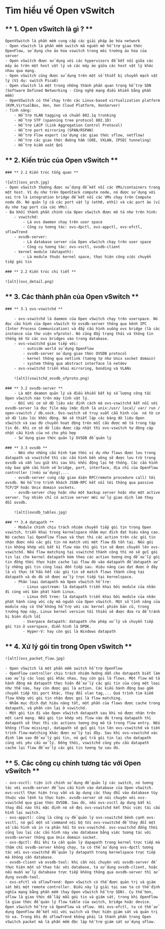 # Tìm hiểu về Open vSwitch

## ** 1. Open vSwitch là gì ? **
	OpenVSwitch là phần mềm cung cấp các giải pháp ảo hóa network
	- Open vSwitch là phần mềm switch mã nguồn mở hỗ trợ giao thức OpenFlow, sử dụng cho ảo hóa vswitch trong môi trường ảo hóa của server
	- Open vSwitch được sử dụng với các hypervisors để kết nối giữa các máy ảo trên một host vật lý và các máy ảo giữa các host vật lý khác nhau qua mạng.
	- Open vSwitch cũng được sử dụng trên một số thiết bị chuyển mạch vật lý (Ví dụ: switch Pica8)
	- Open vSwitch là một trong những thành phần quan trọng hỗ trợ SDN (Software Defined Networking - Công nghệ mạng điều khiển bằng phần mềm)
	- OpenVSwitch có thể chạy trên các Linux-based virtualization platform (KVM,VirtualBox, Xen, Xen Cloud Platform, XenServer)
	- Tính năng:
		- Hỗ trợ VLAN tagging và chuẩn 802.1q trunking
		- Hỗ trợ STP (spanning tree protocol 802.1D)
		- Hỗ trợ LACP (Link Aggregation Control Protocol)
		- Hỗ trợ port mirroring (SPAN/RSPAN)
		- Hỗ trợ Flow export (sử dụng các giao thức sflow, netflow)
		- Hỗ trợ các giao thức đường hầm (GRE, VXLAN, IPSEC tunneling)
		- Hỗ trợ kiểm soát QoS

## ** 2. Kiến trúc của Open vSwitch **
	
	### ** 2.1 Kiến trúc tổng quan **
	
	![alt](ovs_arch.jpg)
	- Open vSwitch thường được sử dụng để kết nối các VMs/containers trong một host. Ví dụ như trên OpenStack compute node, nó được sử dụng với vai trò là integration bridge để kết nối các VMs chạy trên Compute node đó. Nó quản lý cả các port vật lý (eth0, eth1) và các port ảo (ví dụ như tap port của các VMs).
	- Ba khối thành phần chính của Open vSwitch được mô tả như trên hình:
		- vswitchd:
			- Là ovs daemon chạy trên user space
			- Công cụ tương tác: ovs-dpctl, ovs-appctl, ovs-ofctl, sFlowTrend
		- ovsdb-server:
			- Là database server của Open vSwitch chạy trên user space
			- Công cụ tương tác: ovs-vsctl, ovsdb-client
		- kernel module (datapath):
			- Là module thuộc kernel space, thực hiện công việc chuyển tiếp gói tin
	
	### ** 2.2 Kiến trúc chi tiết **
	
	![alt](ovs_detail.png)
	
## ** 3. Các thành phân của Open vSwitch **
	
	### ** 3.1 ovs-vswitchd **
	
		- ovs-vswitchd là daemon của Open vSwitch chạy trên userspace. Nó đọc cấu hình của Open vSwitch từ ovsdb-server thông qua kênh IPC (Inter Process Communication) và đẩy cấu hình xuống ovs bridge (là các instance của thư viện ofproto). Nó cũng đẩy trạng thái và thông tin thống kê từ các ovs bridges vào trong database.
		- ovs-vswitchd giao tiếp với:
			- outside world sử dụng OpenFlow
			- ovsdb-server sử dụng giao thức OVSDB protocol
			- kernel thông qua netlink (tương tự như Unix socket domain)
			- system thông qua abstract interface là netdev
		- ovs-vswitchd triển khai mirroring, bonding và VLANs
		
		![alt](vswitchd_ovsdb_ofproto.png)
		
	### ** 3.2 ovsdb-server **
		- Là một deamon quản lý và điều khiển bất kỳ số lượng công tắc Open vSwitch nào trên máy tính vật lý.
		- Đối với cơ sở dữ liệu xác định cách mà ovs-vswitchd kết nối với ovsdb-server là đọc file máy (mặc định là unix:/usr/ local/ var/ run / open-vswitch / db.sock. Ovs-switch sẽ truy xuất cẫu hình của  nó từ cơ sở dữ liệu lúc khởi động. Nó sẽ thiết lập các bảng dữ liệu Open vSwitch và sau đó chuyển hoạt động trên mỗi cầu được mô tả trong tập tin đó. Khi cơ sở dữ liệu được cập nhật thì ovs-vswitch tự động cập nhật cấu hình của nó cho phù hợp
		- Sử dụng giao thức quản lý OVSDB để quản lý
		
	### ** 3.3 ovsdb **
		- Nếu như những cấu hình tạm thời ví dụ như flows được lưu trong datapath và vswitchd thì các cấu hình bền vững sẽ được lưu trữ trong ovsdb và vẫn lưu giữ khi sau khi khởi động lại hệ thống. Các cấu hình này bao gồm cấu hình về bridge, port, interface, địa chỉ của OpenFlow controller ()nếu sử dụng),...
		- ovsdb-server cung cấp giao diện RPC(remote procedure call) tới ovsdb. Nó hỗ trợ trình khách JSON-RPC kết nối tới thông qua passive TCP/IP hoặc Unix domain sockets.
		- ovsdb-server chạy hoặc như một backup server hoặc như một active server. Tuy nhiên chỉ có active server mới xử lý giao dịch làm thay đổi ovsdb.
		
		![alt](ovsdb_tables.jpg)
	
	### ** 3.4 datapath **
		- Module chính chịu trách nhiệm chuyển tiếp gói tin trong Open vswitch, triển khai trong kernelspace nhằm mục đích đạt hiệu năng cao. Nó caches lại OpenFlow flows và thực thi các action trên các gói tin nhận được nếu các gói tin nó match với một flow đã tồn tại. Nếu gói tin không khớp với bất kì flow nào thì gói tin sẽ được chuyển lên ovs-vswitchd. Nếu flow matching tại vswitchd thành công thì nó sẽ gửi gói tin lại cho kernel datapath kèm theo các action tương ứng để xử lý gói tin đồng thời thực hiện cache lại flow đó vào datapath để datapath xử lý những gói tin cùng loại đến tiếp sau. Hiệu năng cao đạt được ở đây là vì thực tế hầu hết các gói tin sẽ match flows thành công tại datapath và do đó sẽ được xử lý trực tiếp tại kernelspace.
		- Phân loại datapath mà Open vSwitch hỗ trợ:
			- Linux upstream: là datapath triển khai bởi module của nhân đi cùng với bản phát hành Linux.
			- Linux OVS tree: là datapath triển khai bởi module của nhân phát hành cùng với cây mã nguồn của Open vSwitch. Một số tính năng của module này có thể không hỗ trợ với các kernel phiên bản cũ, trong trường hợp này, Linux kernel version tối thiểu sẽ được đưa ra để tránh bị biên dịch lỗi
			- Userpace datapath: datapath cho phép xử lý và chuyển tiếp gói tin ở userspace, điển hình là DPDK.
			- Hyper-V: hay còn gọi là Windows datapath

## ** 4. Xử lý gói tin trong Open vSwitch **
	
	![alt](ovs_packet_flow.jpg)
	
	- Open vSwitch là một phần mềm switch hỗ trợ OpenFlow
	- OpenFlow controller chịu trách nhiệm hướng dẫn cho datapath biết làm sao xử lý các loại gói khác nhau, hay còn gọi là flows. Một flow mô tả hành động mà datapath thực hiện để xử lý các gói tin của cùng một loại như thế nào, hay còn được gọi là action. Các kiểu hành động bao gồm chuyển tiếp tới port khác, thay đổi vlan tag,... Quá trình tìm kiếm flow khớp với gói tin nhận được gọi là flow matching.
	- Nhằm mục đích đạt hiệu năng tốt, một phần của flows được cache trong datapath, và phần còn lại ở vswitchd.
	- Một gói tin đi vào Open vSwitch datapath sau khi nó được nhận trên một card mạng. Nếu gói tin khớp với flow nào đó trong datapath thì datapath sẽ thực thi các actions tương ứng mô tả trong flow entry. Nếu không (flow missing), datapath sẽ gửi gói tin lên ovs-vswitchd và tiến trình flow-matching khác được xử lý tại đây. Sau khi ovs-vswitchd xác định làm sao để xử lý gói tin, nó gửi trả gói tin lại cho datapath cùng với yêu cầu xử lý. Đồng thời, vswitchd cũng yêu cầu datapath cache lại flow để xử lý các gói tin tương tự sau đó.

## ** 5. Các công cụ chính tương tác với Open vSwitch **

	- ovs-vsctl: tiện ích chính sử dụng để quản lý các switch, nó tương tác với ovsdb-server để lưu cấu hình vào database của Open vSwitch. ovs-vsctl thực hiện truy vấn và áp dụng các thay đổi vào database tùy thuộc vào lệnh ta thực hiện. ovsdb-server sẽ nói chuyện với ovs-vswitchd qua giao thức OVSDB. Sau đó, nếu ovs-vsctl áp dụng bất kì thay đổi nào thì mặc định nó sẽ đợi ovs-vswitchd kết thúc việc tái cấu hình lại switch.
	- ovs-appctl: cũng là công cụ để quản lý ovs-vswitchd bênh cạnh ovs-vsctl, nó gửi một số command nội bộ tới ovs-vswitchd để thay đổi một số cấu hình và in ra phản hồi từ ovs-vswitchd. ovs-vswitchd đồng thời cũng lưu lại các cấu hình này vào database bằng việc tương tác với ovsdb-server thông qua Unix domain socket.
	- ovs-dpctl: đôi khi ta cần quản lý dapapath trong kernel trực tiếp mà thậm chí ovsdb-server không chạy, ta có thể sử dụng ovs-dpctl tương tác với ovs-vswitchd để quản lý datapath trong kernelspace trực tiếp mà không cần database.
	- ovsdb-client và ovsdb-tool: khi cần nói chuyện với ovsdb-server để thực hiện một số thao tác với database, ta sử dụng ovsdb-client, hoặc nếu muốn xử lý database trực tiếp không thông qua ovsdb-server thì sử dụng ovsdb-tool.
	- ovs-ofctl và sFlowTrend: Open vSwitch có thể được quản trị và giám sát bởi một remote controller. Điều này lý giải tại sao ta có thể định nghĩa mạng bằng phần mềm (hay Open vSwitch hỗ trợ SDN). Cụ thể hơn, sFlow là giao thức dể lấy mẫu gói tin và giám sát, trong khi OpenFlow là giao thức để quản lý flow table của switch, bridge hoặc device. Open vSwitch hỗ trợ cả OpenFlow và sFlow. Với ovs-ofctl, ta có thể sử dụng OpenFlow để kết nối với switch và thực hiện giám sát và quản trị từ xa. Trong khi đó sFlowTrend không phải là thành phần trong Open vSwitch packet mà là phần mềm độc lập hỗ trợ giám sát sử dụng sFlow.
